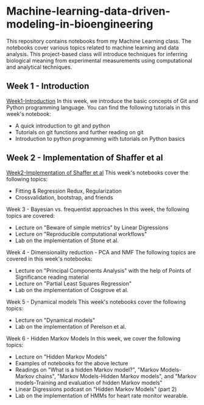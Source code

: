 # Machine-learning-data-driven-modeling-in-bioengineering

This repository contains notebooks from my Machine Learning class. The notebooks cover various topics related to machine learning and data analysis. This project-based class will introduce techniques for inferring biological meaning from experimental measurements using computational and analytical techniques. 

## Week 1 - Introduction
[Week1-Introduction](https://github.com/shreeshkarjagi/Machine-learning-data-driven-modeling-in-bioengineering/blob/main/lab-1-programming-and-git-primer-shreeshkarjagi/Week1-Introduction.ipynb)
In this week, we introduce the basic concepts of Git and Python programming language. You can find the following tutorials in this week's notebook:

- A quick introduction to git and python
- Tutorials on git functions and further reading on git
- Introduction to python programming with tutorials on Python basics

## Week 2 - Implementation of Shaffer et al
[Week2-Implementation of Shaffer et al](https://github.com/shreeshkarjagi/Machine-learning-data-driven-modeling-in-bioengineering/blob/main/lab-2-implementation-of-shaffer-et-al-shreeshkarjagi/Week2-Statistics.ipynb) 
This week's notebooks cover the following topics:

- Fitting & Regression Redux, Regularization
- Crossvalidation, bootstrap, and friends

Week 3 - Bayesian vs. frequentist approaches
In this week, the following topics are covered:

- Lecture on "Beware of simple metrics" by Linear Digressions
- Lecture on "Reproducible computational workflows"
- Lab on the implementation of Stone et al.

Week 4 - Dimensionality reduction - PCA and NMF
The following topics are covered in this week's notebooks:

- Lecture on "Principal Components Analysis" with the help of Points of Significance reading material
- Lecture on "Partial Least Squares Regression"
- Lab on the implementation of Cosgrove et al.

Week 5 - Dynamical models
This week's notebooks cover the following topics:

- Lecture on "Dynamical models"
- Lab on the implementation of Perelson et al.

Week 6 - Hidden Markov Models
In this week, we cover the following topics:

- Lecture on "Hidden Markov Models"
- Examples of notebooks for the above lecture
- Readings on "What is a hidden Markov model?", "Markov Models-Markov chains", "Markov Models-Hidden Markov models", and "Markov models-Training and evaluation of hidden Markov models"
- Linear Digressions podcast on "Hidden Markov Models" (part 2)
- Lab on the implementation of HMMs for heart rate monitor wearable.
